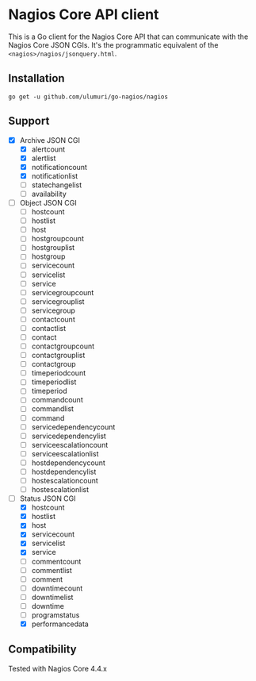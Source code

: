 Nagios Core API client
======================

This is a Go client for the Nagios Core API that can communicate with the Nagios Core JSON CGIs.
It's the programmatic equivalent of the `<nagios>/nagios/jsonquery.html`.

## Installation

`go get -u github.com/ulumuri/go-nagios/nagios`

## Support

- [x] Archive JSON CGI
    - [x] alertcount
    - [x] alertlist
    - [x] notificationcount
    - [x] notificationlist
    - [ ] statechangelist
    - [ ] availability
- [ ] Object JSON CGI
    - [ ] hostcount
    - [ ] hostlist
    - [ ] host
    - [ ] hostgroupcount
    - [ ] hostgrouplist
    - [ ] hostgroup
    - [ ] servicecount
    - [ ] servicelist
    - [ ] service
    - [ ] servicegroupcount
    - [ ] servicegrouplist
    - [ ] servicegroup
    - [ ] contactcount
    - [ ] contactlist
    - [ ] contact
    - [ ] contactgroupcount
    - [ ] contactgrouplist
    - [ ] contactgroup
    - [ ] timeperiodcount
    - [ ] timeperiodlist
    - [ ] timeperiod
    - [ ] commandcount
    - [ ] commandlist
    - [ ] command
    - [ ] servicedependencycount
    - [ ] servicedependencylist
    - [ ] serviceescalationcount
    - [ ] serviceescalationlist
    - [ ] hostdependencycount
    - [ ] hostdependencylist
    - [ ] hostescalationcount
    - [ ] hostescalationlist
- [ ] Status JSON CGI
    - [x] hostcount
    - [x] hostlist
    - [x] host
    - [x] servicecount
    - [x] servicelist
    - [x] service
    - [ ] commentcount
    - [ ] commentlist
    - [ ] comment
    - [ ] downtimecount
    - [ ] downtimelist
    - [ ] downtime
    - [ ] programstatus
    - [x] performancedata

## Compatibility

Tested with Nagios Core 4.4.x
